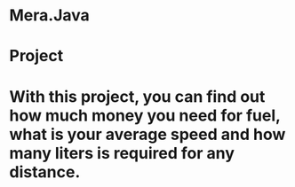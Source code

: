# Mera.Java
# Project
# With this project, you can find out how much money you need for fuel, what is your average speed and how many liters is required for any distance.
